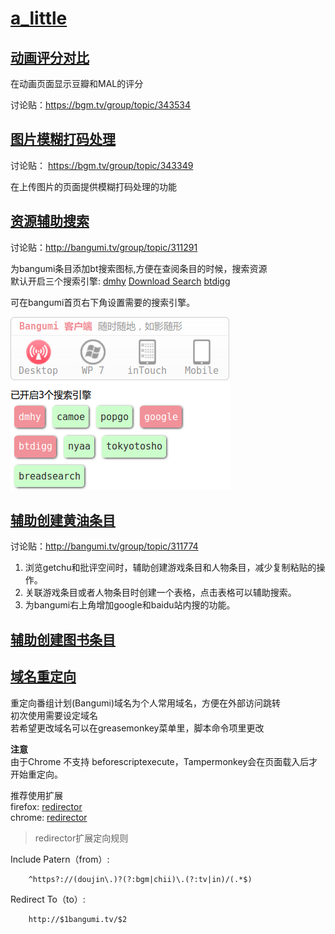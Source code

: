 # [a_little](http://bangumi.tv/user/a_little)

## [动画评分对比](bangumi_anime_score_compare.user.js?raw=true)
在动画页面显示豆瓣和MAL的评分

讨论贴：https://bgm.tv/group/topic/343534

## [图片模糊打码处理](bangumi_blur_image.user.js?raw=true)
讨论贴： https://bgm.tv/group/topic/343349

在上传图片的页面提供模糊打码处理的功能

## [资源辅助搜索](bt_search_for_bgm.user.js?raw=true)
讨论贴：http://bangumi.tv/group/topic/311291

为bangumi条目添加bt搜索图标,方便在查阅条目的时候，搜索资源  
默认开启三个搜索引擎: [dmhy](https://share.dmhy.org/ "dmhy") [Download Search](http://search.jayxon.com/ "google") [btdigg](http://btdigg.org/ "cilizhushou")

可在bangumi首页右下角设置需要的搜索引擎。

![Screenshot](images/screenshot_bt_search_for_bgm.png "Screenshot")

## [辅助创建黄油条目](bangumi_new_subject_helper.user.js?raw=true)
讨论贴：http://bangumi.tv/group/topic/311774

1. 浏览getchu和批评空间时，辅助创建游戏条目和人物条目，减少复制粘贴的操作。
2. 关联游戏条目或者人物条目时创建一个表格，点击表格可以辅助搜索。
3. 为bangumi右上角增加google和baidu站内搜的功能。

## [辅助创建图书条目](bangumi_new_wiki_helper.user.js?raw=true)

## [域名重定向](bangumi_domain_redirector.user.js?raw=true)
重定向番组计划(Bangumi)域名为个人常用域名，方便在外部访问跳转  
初次使用需要设定域名  
若希望更改域名可以在greasemonkey菜单里，脚本命令项里更改

**注意**  
由于Chrome 不支持 beforescriptexecute，Tampermonkey会在页面载入后才开始重定向。

推荐使用扩展  
firefox: [redirector](https://addons.mozilla.org/en-US/firefox/addon/redirector/?src=search)  
chrome: [redirector](https://chrome.google.com/webstore/detail/redirector/pajiegeliagebegjdhebejdlknciafen?hl=zh-CN)

> redirector扩展定向规则

Include Patern（from）:

		^https?://(doujin\.)?(?:bgm|chii)\.(?:tv|in)/(.*$)  
		
Redirect To（to）:

		http://$1bangumi.tv/$2
